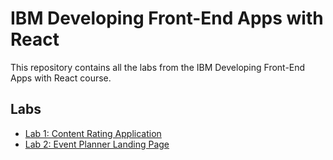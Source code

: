 # IBM Developing Front-End Apps with React

This repository contains all the labs from the IBM Developing Front-End Apps with React course.

## Labs
- [Lab 1: Content Rating Application](Lab1/README.md)
- [Lab 2: Event Planner Landing Page](Lab2/README.md)